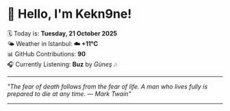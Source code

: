 # 👋 Hello, I'm Kekn9ne!

🗓️ Today is: **Tuesday, 21 October 2025**  
🌤️ Weather in Istanbul: **☁️   +11°C**  
📊 GitHub Contributions: **90**  
🎧 Currently Listening: **Buz** by *Güneş* 🎶

---

_"The fear of death follows from the fear of life. A man who lives fully is prepared to die at any time. — *Mark Twain*"_

---
